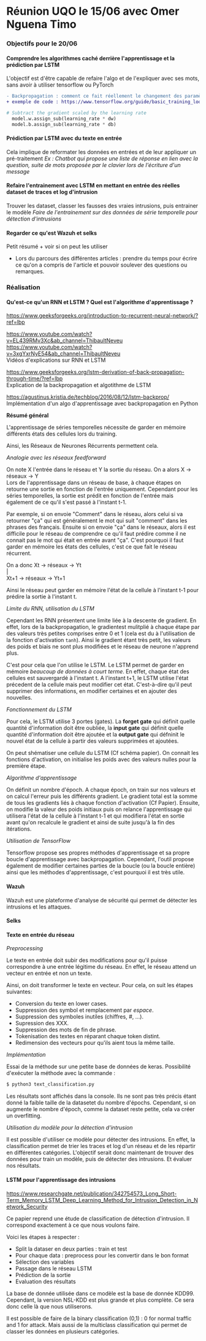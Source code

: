 # Réunion UQO le 15/06 avec Omer Nguena Timo

### Objectifs pour le 20/06

#### Comprendre les algorithmes caché derrière l'apprentissage et la prédiction par LSTM
L'objectif est d'être capable de refaire l'algo et de l'expliquer avec ses mots, sans avoir à utiliser tensorflow ou PyTorch

```diff
- Backpropagation : comment ce fait réellement le changement des paramètres, poids et biais ?
+ exemple de code : https://www.tensorflow.org/guide/basic_training_loops  
```
```py
# Subtract the gradient scaled by the learning rate
  model.w.assign_sub(learning_rate * dw)
  model.b.assign_sub(learning_rate * db)
```

#### Prédiction par LSTM avec du texte en entrée  
Cela implique de reformater les données en entrées et de leur appliquer un pré-traitement
*Ex : Chatbot qui propose une liste de réponse en lien avec la question, suite de mots proposée par le clavier lors de l'écriture d'un message*

#### Refaire l'entrainement avec LSTM en mettant en entrée des réelles dataset de traces et log d'intrusion
Trouver les dataset, classer les fausses des vraies intrusions, puis entrainer le modèle
*Faire de l'entrainement sur des données de série temporelle pour détection d'intrusions*

#### Regarder ce qu'est Wazuh et selks
Petit résumé + voir si on peut les utiliser

- Lors du parcours des différentes articles : prendre du temps pour écrire ce qu'on a compris de l'article et pouvoir soulever des questions ou remarques.

### Réalisation

#### Qu'est-ce qu'un RNN et LSTM ? Quel est l'algorithme d'apprentissage ?
https://www.geeksforgeeks.org/introduction-to-recurrent-neural-network/?ref=lbp  

https://www.youtube.com/watch?v=EL439RMv3Xc&ab_channel=ThibaultNeveu  
https://www.youtube.com/watch?v=3xgYxrNyE54&ab_channel=ThibaultNeveu  
Vidéos d'explications sur RNN et LSTM

https://www.geeksforgeeks.org/lstm-derivation-of-back-propagation-through-time/?ref=lbp  
Explication de la backpropagation et algotithme de LSTM

https://agustinus.kristia.de/techblog/2016/08/12/lstm-backprop/  
Implémentation d'un algo d'apprentissage avec backpropagation en Python

**Résumé général**  

L'apprentissage de séries temporelles nécessite de garder en mémoire différents états des cellules lors du training.

Ainsi, les Réseaux de Neurones Récurrents permettent cela.

*Analogie avec les réseaux feedforward*  

On note X l'entrée dans le réseau et Y la sortie du réseau. On a alors X -> réseaux -> Y  
Lors de l'apprentissage dans un réseau de base, à chaque étapes on retourne une sortie en fonction de l'entrée uniquement. Cependant pour les séries temporelles, la sortie est prédit en fonction de l'entrée mais également de ce qu'il s'est passé à l'instant t-1.

Par exemple, si on envoie "Comment" dans le réseau, alors celui si va retourner "ça" qui est généralement le mot qui suit "comment" dans les phrases des français. Ensuite si on envoie "ça" dans le réseaux, alors il est difficile pour le réseau de comprendre ce qu'il faut prédire comme il ne connait pas le mot qui était en entrée avant "ça". C'est pourquoi il faut garder en mémoire les états des cellules, c'est ce que fait le réseau récurrent.

On a donc   Xt -> réseaux -> Yt  
                       |  
            Xt+1 -> réseaux -> Yt+1

Ainsi le réseau peut garder en mémoire l'état de la cellule à l'instant t-1 pour prédire la sortie à l'instant t.

*Limite du RNN, utilisation du LSTM*  

Cependant les RNN présentent une limite liée à la descente de gradient. En effet, lors de la backpropagation, le gradientest mulitplié à chaque étape par des valeurs très petites comprises entre 0 et 1 (cela est du à l'utilisation de la fonction d'activation `tanh`). Ainsi le gradient étant très petit, les valeurs des poids et biais ne sont plus modifiées et le réseau de neurone n'apprend plus.

C'est pour cela que l'on utilise le LSTM. Le LSTM permet de garder en mémoire *beaucoup de données à court terme*. En effet, chaque état des cellules est sauvergardé à l'instant t. A l'instant t+1, le LSTM utilise l'état précedent de la cellule mais peut modifier cet état. C'est-à-dire qu'il peut supprimer des informations, en modifier certaines et en ajouter des nouvelles. 

*Fonctionnement du LSTM*

Pour cela, le LSTM utilise 3 portes (gates). La **forget gate** qui définit quelle quantité d'information doit être oubliée, la **input gate** qui définit quelle quantité d'information doit être ajoutée et la **output gate** qui défninit le nouvel état de la cellule à partir des valeurs supprimées et ajoutées.

On peut shématiser une cellule du LSTM (Cf schéma papier). On connait les fonctions d'activation, on initialise les poids avec des valeurs nulles pour la première étape.

*Algorithme d'apprentissage*

On définit un nombre d'époch. A chaque époch, on train sur nos valeurs et on calcul l'erreur puis les différents gradient. Le gradient total est la somme de tous les gradients liés à chaque fonction d'activation (Cf Papier). Ensuite, on modifie la valeur des poids initiaux puis on relance l'apprentissage qui utilisera l'état de la cellule à l'instant t-1 et qui modifiera l'état en sortie avant qu'on recalcule le gradient et ainsi de suite jusqu'à la fin des itérations.

*Utilisation de TensorFlow*

Tensorflow propose ses propres méthodes d'apprentissage et sa propre boucle d'apprentissage avec backpropagation. Cependant, l'outil propose également de modifier certaines parties de la boucle (ou la boucle entière) ainsi que les méthodes d'apprentissage, c'est pourquoi il est très utile.

#### Wazuh
Wazuh est une plateforme d'analyse de sécurité qui permet de détecter les intrusions et les attaques.

#### Selks

#### Texte en entrée du réseau

*Preprocessing*

Le texte en entrée doit subir des modifications pour qu'il puisse correspondre à une entrée légitime du réseau.
En effet, le réseau attend un vecteur en entrée et non un texte.

Ainsi, on doit transformer le texte en vecteur. Pour cela, on suit les étapes suivantes:
- Conversion du texte en lower cases.
- Suppression des symbol et remplacement par *espace*.
- Suppression des symboles inutiles (chiffres, #, ...).
- Supression des XXX.
- Suppression des mots de fin de phrase.
- Tokenisation des textes en réparant chaque token distint.
- Redimension des vecteurs pour qu'ils aient tous la même taille.

*Implémentation*

Essai de la méthode sur une petite base de données de keras.
Possibilité d'exécuter la méthode avec la commande :
```bash
$ python3 text_classification.py
```
Les résultats sont affichés dans la console. Ils ne sont pas très précis étant donné la faible taille de la datasetet du nombre d'épochs. Cependant, si on augmente le nombre d'époch, comme la dataset reste petite, cela va créer un overfitting.

*Utilisation du modèle pour la détection d'intrusion*

Il est possible d'utiliser ce modèle pour détecter des intrusions. En effet, la classification permet de trier les traces et log d'un réseau et de les répartir en différentes catégories. L'objectif serait donc maintenant de trouver des données pour train un modèle, puis de détecter des intrusions. Et évaluer nos résultats.

#### LSTM pour l'apprentissage des intrusions

https://www.researchgate.net/publication/342754573_Long_Short-Term_Memory_LSTM_Deep_Learning_Method_for_Intrusion_Detection_in_Network_Security

Ce papier reprend une étude de classification de détection d'intrusion. Il correspond exactement à ce que nous voulons faire.

Voici les étapes à respecter : 
- Split la dataser en deux parties : train et test
- Pour chaque data : preprocess pour les convertir dans le bon format
- Sélection des variables
- Passage dans le réseau LSTM
- Prédiction de la sortie
- Evaluation des résultats

La base de donnée utilisée dans ce modèle est la base de donnée KDD99. Cependant, la version NSL-KDD est plus grande et plus complète. Ce sera donc celle là que nous utiliserons.

Il est possible de faire de la binary classification (0,1) : 0 for normal traffic and 1 for attack. Mais aussi de la multiclass classification qui permet de classer les données en plusieurs catégories.